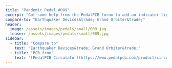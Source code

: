```yaml
---
title: "Pandemic Pedal #009"
excerpt: "Got some help from the PedalPCB forum to add an indicator light for the LFO rate. I really like this mod and this pedal. I have a Grand Orbiter and have done a quick comparison (They are almost identical to my ear). I need to get the videos online but everything will happen in time. Full story will have more details of my troubles with this paint job."
compare-to: "Earthquaker Devices&trade; Grand Orbiter&trade;"
header:
  image: /assets/images/pedals/small/009.jpg
  teaser: /assets/images/pedals/small/009.jpg
sidebar:
  - title: "Compare to"
    text: "Earthquaker Devices&trade; Grand Orbiter&trade;"
  - title: "PCB from"
    text: "[PedalPCB Circulator](https://www.pedalpcb.com/product/circulator/)"
---
```


